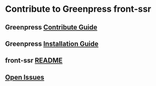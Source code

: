 # Contribute to Greenpress front-ssr

## Greenpress [Contribute Guide](https://docs.greenpress.info/guide/contribute/getting-started.html)

## Greenpress [Installation Guide](https://docs.greenpress.info/guide/getting-started.html)

## front-ssr [README](./README.md)

## [Open Issues](https://github.com/greenpress/greenpress/issues)
